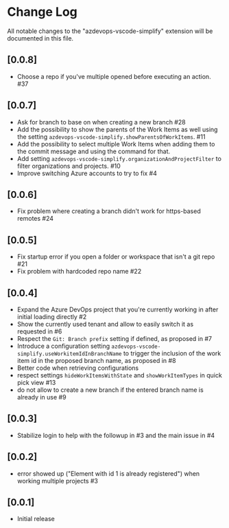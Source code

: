 # Change Log

All notable changes to the "azdevops-vscode-simplify" extension will be documented in this file.

## [0.0.8]

- Choose a repo if you've multiple opened before executing an action. #37

## [0.0.7]

- Ask for branch to base on when creating a new branch #28
- Add the possibility to show the parents of the Work Items as well using the setting `azdevops-vscode-simplify.showParentsOfWorkItems`. #11
- Add the possibility to select multiple Work Items when adding them to the commit message and using the command for that.
- Add setting `azdevops-vscode-simplify.organizationAndProjectFilter` to filter organizations and projects. #10
- Improve switching Azure accounts to try to fix #4

## [0.0.6]

- Fix problem where creating a branch didn't work for https-based remotes #24

## [0.0.5]

- Fix startup error if you open a folder or workspace that isn't a git repo #21
- Fix problem with hardcoded repo name #22

## [0.0.4]

- Expand the Azure DevOps project that you're currently working in after initial loading directly #2
- Show the currently used tenant and allow to easily switch it as requested in #6
- Respect the `Git: Branch prefix` setting if defined, as proposed in #7
- Introduce a configuration setting `azdevops-vscode-simplify.useWorkitemIdInBranchName` to trigger the inclusion of the work item id in the proposed branch name, as proposed in #8
- Better code when retrieving configurations
- respect settings `hideWorkItemsWithState` and `showWorkItemTypes` in quick pick view #13
- do not allow to create a new branch if the entered branch name is already in use #9

## [0.0.3]

- Stabilize login to help with the followup in #3 and the main issue in #4

## [0.0.2]

- error showed up ("Element with id 1 is already registered") when working multiple projects #3

## [0.0.1]

- Initial release